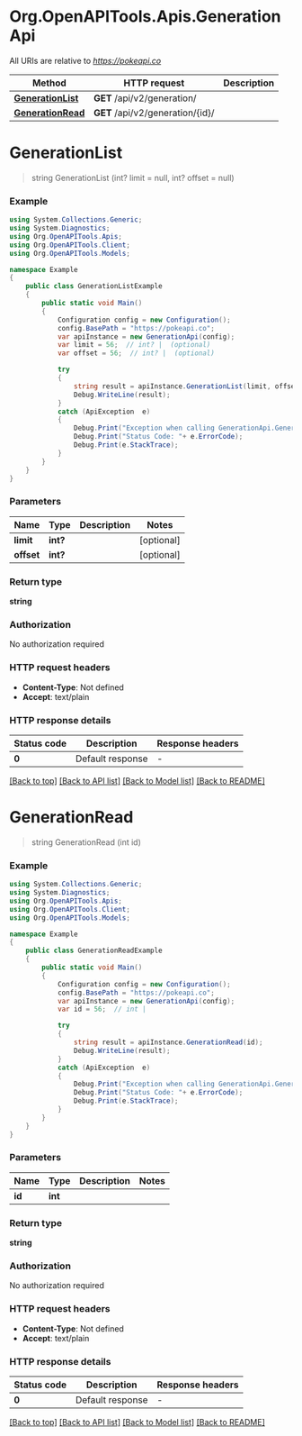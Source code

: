# Org.OpenAPITools.Apis.GenerationApi

All URIs are relative to *https://pokeapi.co*

Method | HTTP request | Description
------------- | ------------- | -------------
[**GenerationList**](GenerationApi.md#generationlist) | **GET** /api/v2/generation/ | 
[**GenerationRead**](GenerationApi.md#generationread) | **GET** /api/v2/generation/{id}/ | 


<a name="generationlist"></a>
# **GenerationList**
> string GenerationList (int? limit = null, int? offset = null)



### Example
```csharp
using System.Collections.Generic;
using System.Diagnostics;
using Org.OpenAPITools.Apis;
using Org.OpenAPITools.Client;
using Org.OpenAPITools.Models;

namespace Example
{
    public class GenerationListExample
    {
        public static void Main()
        {
            Configuration config = new Configuration();
            config.BasePath = "https://pokeapi.co";
            var apiInstance = new GenerationApi(config);
            var limit = 56;  // int? |  (optional) 
            var offset = 56;  // int? |  (optional) 

            try
            {
                string result = apiInstance.GenerationList(limit, offset);
                Debug.WriteLine(result);
            }
            catch (ApiException  e)
            {
                Debug.Print("Exception when calling GenerationApi.GenerationList: " + e.Message );
                Debug.Print("Status Code: "+ e.ErrorCode);
                Debug.Print(e.StackTrace);
            }
        }
    }
}
```

### Parameters

Name | Type | Description  | Notes
------------- | ------------- | ------------- | -------------
 **limit** | **int?**|  | [optional] 
 **offset** | **int?**|  | [optional] 

### Return type

**string**

### Authorization

No authorization required

### HTTP request headers

 - **Content-Type**: Not defined
 - **Accept**: text/plain


### HTTP response details
| Status code | Description | Response headers |
|-------------|-------------|------------------|
| **0** | Default response |  -  |

[[Back to top]](#) [[Back to API list]](../README.md#documentation-for-api-endpoints) [[Back to Model list]](../README.md#documentation-for-models) [[Back to README]](../README.md)

<a name="generationread"></a>
# **GenerationRead**
> string GenerationRead (int id)



### Example
```csharp
using System.Collections.Generic;
using System.Diagnostics;
using Org.OpenAPITools.Apis;
using Org.OpenAPITools.Client;
using Org.OpenAPITools.Models;

namespace Example
{
    public class GenerationReadExample
    {
        public static void Main()
        {
            Configuration config = new Configuration();
            config.BasePath = "https://pokeapi.co";
            var apiInstance = new GenerationApi(config);
            var id = 56;  // int | 

            try
            {
                string result = apiInstance.GenerationRead(id);
                Debug.WriteLine(result);
            }
            catch (ApiException  e)
            {
                Debug.Print("Exception when calling GenerationApi.GenerationRead: " + e.Message );
                Debug.Print("Status Code: "+ e.ErrorCode);
                Debug.Print(e.StackTrace);
            }
        }
    }
}
```

### Parameters

Name | Type | Description  | Notes
------------- | ------------- | ------------- | -------------
 **id** | **int**|  | 

### Return type

**string**

### Authorization

No authorization required

### HTTP request headers

 - **Content-Type**: Not defined
 - **Accept**: text/plain


### HTTP response details
| Status code | Description | Response headers |
|-------------|-------------|------------------|
| **0** | Default response |  -  |

[[Back to top]](#) [[Back to API list]](../README.md#documentation-for-api-endpoints) [[Back to Model list]](../README.md#documentation-for-models) [[Back to README]](../README.md)

